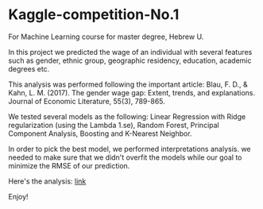 # Kaggle-competition-No.1
For Machine Learning course for master degree, Hebrew U.

In this project we predicted the wage of an individual with several features such as gender, ethnic group, geographic residency,
education, academic degrees etc.

This analysis was performed following the important article:
Blau, F. D., & Kahn, L. M. (2017). The gender wage gap: Extent, trends, and explanations. Journal of Economic Literature, 55(3), 789-865.

We tested several models as the following: Linear Regression with Ridge regularization (using the Lambda 1.se),
Random Forest, Principal Component Analysis, Boosting and K-Nearest Neighbor.

In order to pick the best model, we performed interpretations analysis. we needed to make sure that we didn't overfit the models while 
our goal to minimize the RMSE of our prediction.

Here's the analysis: [link](https://rawcdn.githack.com/elior631/Kaggle-competition-No.1/5de8b1df73df39f000c3aa534b68deb45c61511c/Kaggle-rmd-E_Lior.html)

Enjoy!
